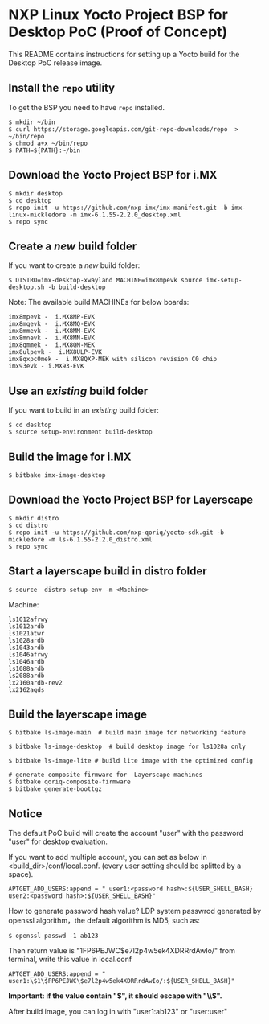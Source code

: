 NXP Linux Yocto Project BSP for Desktop PoC (Proof of Concept)
===============================================================

This README contains instructions for setting up a Yocto build
for the Desktop PoC release image.

Install the `repo` utility
--------------------------

To get the BSP you need to have `repo` installed.

```
$ mkdir ~/bin
$ curl https://storage.googleapis.com/git-repo-downloads/repo  > ~/bin/repo
$ chmod a+x ~/bin/repo
$ PATH=${PATH}:~/bin
```

Download the Yocto Project BSP for i.MX
------------------------------

```
$ mkdir desktop
$ cd desktop
$ repo init -u https://github.com/nxp-imx/imx-manifest.git -b imx-linux-mickledore -m imx-6.1.55-2.2.0_desktop.xml
$ repo sync
```

Create a _new_ build folder
---------------------------

If you want to create a _new_ build folder:

```
$ DISTRO=imx-desktop-xwayland MACHINE=imx8mpevk source imx-setup-desktop.sh -b build-desktop
```

Note: The available build MACHINEs for below boards:

    imx8mpevk -  i.MX8MP-EVK
    imx8mqevk -  i.MX8MQ-EVK
    imx8mmevk -  i.MX8MM-EVK
    imx8mnevk -  i.MX8MN-EVK
    imx8qmmek -  i.MX8QM-MEK
    imx8ulpevk -  i.MX8ULP-EVK
    imx8qxpc0mek -  i.MX8QXP-MEK with silicon revision C0 chip
    imx93evk - i.MX93-EVK

Use an _existing_ build folder
------------------------------

If you want to build in an _existing_ build folder:

```
$ cd desktop
$ source setup-environment build-desktop
```

Build the image for i.MX
---------------

```
$ bitbake imx-image-desktop
```


Download the Yocto Project BSP for Layerscape
------------------------------

```
$ mkdir distro
$ cd distro
$ repo init -u https://github.com/nxp-qoriq/yocto-sdk.git -b mickledore -m ls-6.1.55-2.2.0_distro.xml
$ repo sync
```

Start a layerscape build in distro folder
------------------------------

```
$ source  distro-setup-env -m <Machine>
```

Machine:

    ls1012afrwy
    ls1012ardb
    ls1021atwr
    ls1028ardb
    ls1043ardb
    ls1046afrwy
    ls1046ardb
    ls1088ardb
    ls2088ardb
    lx2160ardb-rev2
    lx2162aqds

Build the layerscape image
---------------

```
$ bitbake ls-image-main  # build main image for networking feature
```

```
$ bitbake ls-image-desktop  # build desktop image for ls1028a only
```

```
$ bitbake ls-image-lite # build lite image with the optimized config
```

```
# generate composite firmware for  Layerscape machines
$ bitbake qoriq-composite-firmware
$ bitbake generate-boottgz
```


Notice
---------------
The default PoC build will create the account "user" with the password "user" for desktop evaluation.<br />

If you want to add multiple account, you can set as below in <build_dir>/conf/local.conf. (every user setting should be splitted by a space).

```
APTGET_ADD_USERS:append = " user1:<password hash>:${USER_SHELL_BASH} user2:<password hash>:${USER_SHELL_BASH}"
```

How to generate password hash value?
LDP system passwrod generated by openssl algorithm，the default algorithm is MD5, such as:
```
$ openssl passwd -1 ab123
```
Then return value is "$1$FP6PEJWC$e7l2p4w5ek4XDRRrdAwIo/" from terminal, write this value in local.conf
```
APTGET_ADD_USERS:append = " user1:\$1\$FP6PEJWC\$e7l2p4w5ek4XDRRrdAwIo/:${USER_SHELL_BASH}"
```

**Important: if the value contain "$", it should escape with "\\$".**

After build image, you can log in with "user1:ab123" or "user:user"
